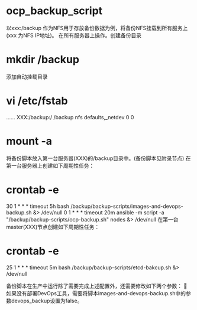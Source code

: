 # ocp_backup_script
以xxx:/backup 作为NFS用于存放备份数据为例，将备份NFS挂载到所有服务上(xxx 为NFS IP地址)。
在所有服务器上操作。创建备份目录
# mkdir /backup
添加自动挂载目录
# vi /etc/fstab
……
XXX:/backup:/ /backup  nfs defaults,_netdev 0 0
# mount -a
将备份脚本放入第一台服务器(XXX)的/backup目录中。(备份脚本见附录节点)
在第一台服务器上创建如下周期性任务：
# crontab -e
30 1 * * * timeout 5h bash /backup/backup-scripts/images-and-devops-backup.sh &> /dev/null
0 1 * * * timeout 20m ansible -m script -a "/backup/backup-scripts/ocp-backup.sh" nodes &> /dev/null
在第一台master(XXX)节点创建如下周期性任务：
# crontab -e
25 1 * * * timeout 5m bash /backup/backup-scripts/etcd-bakcup.sh &> /dev/null

备份脚本在生产中运行除了需要完成上述配置外，还需要修改如下两个参数：
	如果没有部署DevOps工具，需要将脚本images-and-devops-backup.sh中的参数devops_backup设置为false。
